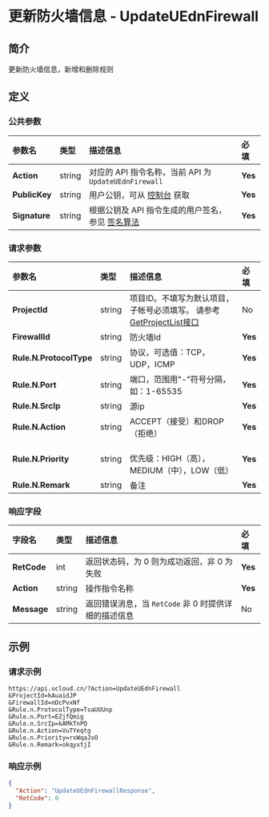 # 更新防火墙信息 - UpdateUEdnFirewall

## 简介

更新防火墙信息，新增和删除规则









## 定义

### 公共参数

| 参数名 | 类型 | 描述信息 | 必填 |
|:---|:---|:---|:---|
| **Action**     | string  | 对应的 API 指令名称，当前 API 为 `UpdateUEdnFirewall`                        | **Yes** |
| **PublicKey**  | string  | 用户公钥，可从 [控制台](https://console.ucloud.cn/uapi/apikey) 获取                                             | **Yes** |
| **Signature**  | string  | 根据公钥及 API 指令生成的用户签名，参见 [签名算法](api/summary/signature.md)  | **Yes** |

### 请求参数

| 参数名 | 类型 | 描述信息 | 必填 |
|:---|:---|:---|:---|
| **ProjectId** | string | 项目ID。不填写为默认项目，子帐号必须填写。 请参考[GetProjectList接口](api/summary/get_project_list) |No|
| **FirewallId** | string | 防火墙Id |**Yes**|
| **Rule.N.ProtocolType** | string | 协议，可选值：TCP，UDP，ICMP |**Yes**|
| **Rule.N.Port** | string | 端口，范围用"-"符号分隔，如：1-65535 |**Yes**|
| **Rule.N.SrcIp** | string | 源ip |**Yes**|
| **Rule.N.Action** | string | ACCEPT（接受）和DROP（拒绝） |**Yes**|
| **Rule.N.Priority** | string | 	<br />优先级：HIGH（高），MEDIUM（中），LOW（低） |**Yes**|
| **Rule.N.Remark** | string | 备注 |**Yes**|

### 响应字段

| 字段名 | 类型 | 描述信息 | 必填 |
|:---|:---|:---|:---|
| **RetCode** | int | 返回状态码，为 0 则为成功返回，非 0 为失败 |**Yes**|
| **Action** | string | 操作指令名称 |**Yes**|
| **Message** | string | 返回错误消息，当 `RetCode` 非 0 时提供详细的描述信息 |No|




## 示例

### 请求示例
    
```
https://api.ucloud.cn/?Action=UpdateUEdnFirewall
&ProjectId=kAuaidJP
&FirewallId=nDcPvxNf
&Rule.n.ProtocolType=TsaUUUnp
&Rule.n.Port=EZjfQmig
&Rule.n.SrcIp=kAMkTnPQ
&Rule.n.Action=VuTYeqtg
&Rule.n.Priority=rxWqaJsO
&Rule.n.Remark=okqyxtjI
```

### 响应示例
    
```json
{
  "Action": "UpdateUEdnFirewallResponse",
  "RetCode": 0
}
```





